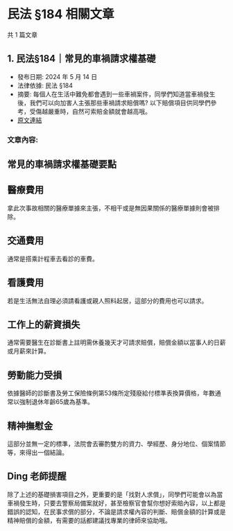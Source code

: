 # 民法 §184 相關文章

共 1 篇文章

## 1. 民法§184｜常見的車禍請求權基礎

- 發布日期: 2024 年 5 月 14 日
- 法律依據: 民法 §184
- 摘要: 每個人在生活中難免都會遇到一些車禍案件，同學們知道當車禍發生後，我們可以向加害人主張那些車禍請求賠償嗎? 以下賠償項目供同學們參考，受傷越嚴重時，自然可索賠金額就會越高哦。
- [原文連結](https://www.jasper-realestate.com/%e6%b0%91%e6%b3%95184%e5%b8%b8%e8%a6%8b%e7%9a%84%e8%bb%8a%e7%a6%8d_%e8%ab%8b%e6%b1%82%e6%ac%8a_%e5%9f%ba%e7%a4%8e/)

### 文章內容:

## 常見的車禍請求權基礎要點

## 醫療費用

拿此次事故相關的醫療單據來主張，不相干或是無因果關係的醫療單據則會被排除。

## 交通費用

通常是搭乘計程車去看診的車費。

## 看護費用

若是生活無法自理必須請看護或親人照料起居，這部分的費用也可以請求。

## 工作上的薪資損失

通常需要醫生在診斷書上註明需休養幾天才可請求賠償，賠償金額以當事人的日薪或月薪來計算。

## 勞動能力受損

依據醫師的診斷書及勞工保險條例第53條所定殘廢給付標準表換算價格，年數通常以強制退休年齡65歲為基準。

## 精神撫慰金

這部分並無一定的標準，法院會去審酌雙方的資力、學經歷、身分地位、個案情節等，來得出一個結論。

## Ding 老師提醒

除了上述的基礎損害項目之外，更重要的是「找對人求償」，同學們可能會以為當車禍發生時，只要去警察局備案就好，甚至檢察官會幫你想好索賠內容，以上都是錯誤的認知，在民事求償的部分，不論是請求權內容的判斷、賠償金額的計算或是精神賠償的金額，有需要的話都建議找專業的律師來協助哦。